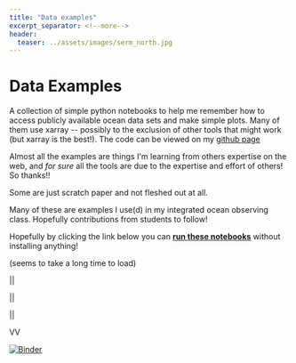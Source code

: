 ```yaml
---
title: "Data examples"
excerpt_separator: <!--more-->
header:
  teaser: ../assets/images/serm_north.jpg
---
```


# Data Examples

A collection of simple python notebooks to help me remember how to access publicly available ocean data sets and make simple plots. Many of them use xarray -- possibly to the exclusion of other tools that might work (but xarray is the best!). The code can be viewed on my [github page ](https://github.com/nlbeaird/ocean_data_examples)

Almost all the examples are things I'm learning from others expertise on the web, and *for sure* all the tools are due to the expertise and effort of others! So thanks!!

Some are just scratch paper and not fleshed out at all.

Many of these are examples I use(d) in my integrated ocean observing class. Hopefully contributions from students to follow!


Hopefully by clicking the link below you can [**run these notebooks**](https://mybinder.org/v2/gh/nlbeaird/ocean_data_examples.git/master) without installing anything!

(seems to take a long time to load)

||

||

||

VV

[![Binder](https://mybinder.org/badge_logo.svg)](https://mybinder.org/v2/gh/nlbeaird/ocean_data_examples.git/master)
